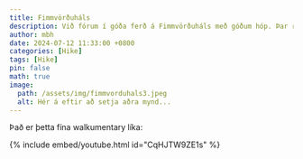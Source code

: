 ```yaml
---
title: Fimmvörðuháls
description: Við fórum í góða ferð á Fimmvörðuháls með góðum hóp. Þar reyndist Heljarkamburinn mér sérstaklega erfiður og Kattahryggir líka.
author: mbh
date: 2024-07-12 11:33:00 +0800
categories: [Hike]
tags: [Hike]
pin: false
math: true
image:
  path: /assets/img/fimmvorduhals3.jpeg
  alt: Hér á eftir að setja aðra mynd...
---
```


Það er þetta fína walkumentary líka:

{% include embed/youtube.html id="CqHJTW9ZE1s" %}


